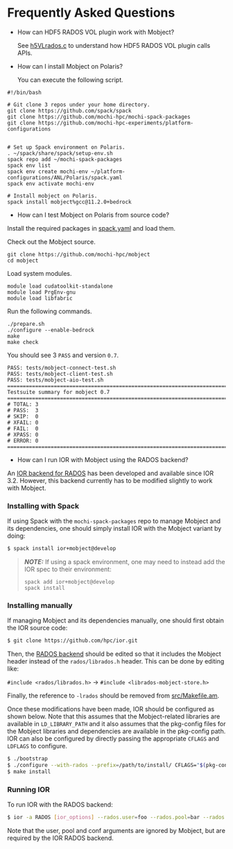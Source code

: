 # Frequently Asked Questions

* How can HDF5 RADOS VOL plugin work with Mobject?

  See [h5VLrados.c](https://github.com/HDFGroup/vol-rados/blob/master/src/H5VLrados.c) to understand how HDF5 RADOS VOL plugin calls APIs.

* How can I install Mobject on Polaris?

  You can execute the following script.
```
#!/bin/bash                                                                     

# Git clone 3 repos under your home directory.                                  
git clone https://github.com/spack/spack
git clone https://github.com/mochi-hpc/mochi-spack-packages
git clone https://github.com/mochi-hpc-experiments/platform-configurations


# Set up Spack environment on Polaris.                                          
. ~/spack/share/spack/setup-env.sh
spack repo add ~/mochi-spack-packages
spack env list
spack env create mochi-env ~/platform-configurations/ANL/Polaris/spack.yaml
spack env activate mochi-env

# Install mobject on Polaris.                                                   
spack install mobject%gcc@11.2.0+bedrock
```

* How can I test Mobject on Polaris from source code?

Install the required packages in [spack.yaml](../spack.yaml) and load them.

Check out the Mobject source.
```
git clone https://github.com/mochi-hpc/mobject
cd mobject
```

Load system modules.
```
module load cudatoolkit-standalone
module load PrgEnv-gnu
module load libfabric
```

Run the following commands.
```
./prepare.sh
./configure --enable-bedrock
make
make check
```

You should see 3 `PASS` and version `0.7`.

```
PASS: tests/mobject-connect-test.sh
PASS: tests/mobject-client-test.sh
PASS: tests/mobject-aio-test.sh
============================================================================
Testsuite summary for mobject 0.7
============================================================================
# TOTAL: 3
# PASS:  3
# SKIP:  0
# XFAIL: 0
# FAIL:  0
# XPASS: 0
# ERROR: 0
============================================================================
```

* How can I run IOR with Mobject using the RADOS backend?

An [IOR backend for RADOS](https://github.com/hpc/ior/blob/main/src/aiori-RADOS.c)
has been developed and available since IOR 3.2. However, this backend currently
has to be modified slightly to work with Mobject.

### Installing with Spack

If using Spack with the `mochi-spack-packages` repo to manage Mobject and its
dependencies, one should simply install IOR with the Mobject variant by doing:

```bash
$ spack install ior+mobject@develop
```

> **_NOTE:_** If using a spack environment, one may need to instead add the IOR
> spec to their environment:
>
>     spack add ior+mobject@develop
>     spack install

### Installing manually

If managing Mobject and its dependencies manually, one should first obtain
the IOR source code:

```bash
$ git clone https://github.com/hpc/ior.git
```

Then, the [RADOS backend](https://github.com/hpc/ior/blob/main/src/aiori-RADOS.c#L24)
should be edited so that it includes the Mobject header instead of the `rados/librados.h`
header. This can be done by editing like:

  `#include <rados/librados.h>` -> `#include <librados-mobject-store.h>`

Finally, the reference to `-lrados` should be removed from [src/Makefile.am](https://github.com/hpc/ior/blob/main/src/Makefile.am#L94).

Once these modifications have been made, IOR should be configured as shown below.
Note that this assumes that the Mobject-related libraries are available in
`LD_LIBRARY_PATH` and it also assumes that the pkg-config files for the Mobject
libraries and dependencies are available in the pkg-config path. IOR can also be
configured by directly passing the appropriate `CFLAGS` and `LDFLAGS` to configure.

```bash
$ ./bootstrap
$ ./configure --with-rados --prefix=/path/to/install/ CFLAGS="$(pkg-config --cflags mobject-store)" LIBS="$(pkg-config --libs mobject-store)"
$ make install
```

### Running IOR

To run IOR with the RADOS backend:

```bash
$ ior -a RADOS [ior_options] --rados.user=foo --rados.pool=bar --rados.conf=baz
```

Note that the user, pool and conf arguments are ignored by Mobject, but are
required by the IOR RADOS backend.
